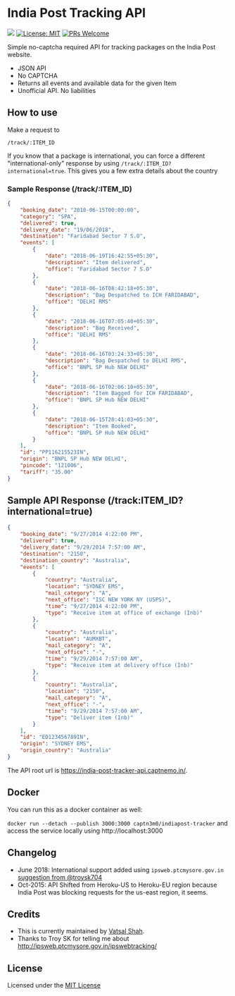 # India Post Tracking API

[![](https://images.microbadger.com/badges/version/captn3m0/indiapost-tracker:latest.svg)](https://microbadger.com/images/captn3m0/indiapost-tracker:latest) [![License: MIT](https://img.shields.io/badge/License-MIT-blue.svg)](http://www.wtfpl.net/) [![PRs Welcome](https://img.shields.io/badge/PRs-welcome-brightgreen.svg?style=flat-square)](http://makeapullrequest.com)

Simple no-captcha required API for tracking packages on the India Post website.

-   JSON API
-   No CAPTCHA
-   Returns all events and available data for the given Item
-   Unofficial API. No liabilities

## How to use

Make a request to

    /track/:ITEM_ID

If you know that a package is international, you can force a different "international-only" response
by using `/track/:ITEM_ID?international=true`. This gives you a few extra details about the country

### Sample Response (/track/:ITEM_ID)

```json
{
    "booking_date": "2018-06-15T00:00:00",
    "category": "SPA",
    "delivered": true,
    "delivery_date": "19/06/2018",
    "destination": "Faridabad Sector 7 S.O",
    "events": [
        {
            "date": "2018-06-19T16:42:55+05:30",
            "description": "Item delivered",
            "office": "Faridabad Sector 7 S.O"
        },
        {
            "date": "2018-06-16T08:42:18+05:30",
            "description": "Bag Despatched to ICH FARIDABAD",
            "office": "DELHI RMS"
        },
        {
            "date": "2018-06-16T07:05:40+05:30",
            "description": "Bag Received",
            "office": "DELHI RMS"
        },
        {
            "date": "2018-06-16T03:24:33+05:30",
            "description": "Bag Despatched to DELHI RMS",
            "office": "BNPL SP Hub NEW DELHI"
        },
        {
            "date": "2018-06-16T02:06:10+05:30",
            "description": "Item Bagged for ICH FARIDABAD",
            "office": "BNPL SP Hub NEW DELHI"
        },
        {
            "date": "2018-06-15T20:41:03+05:30",
            "description": "Item Booked",
            "office": "BNPL SP Hub NEW DELHI"
        }
    ],
    "id": "PP116215523IN",
    "origin": "BNPL SP Hub NEW DELHI",
    "pincode": "121006",
    "tariff": "35.00"
}
```

## Sample API Response (/track:ITEM_ID?international=true)

```json
{
    "booking_date": "9/27/2014 4:22:00 PM",
    "delivered": true,
    "delivery_date": "9/29/2014 7:57:00 AM",
    "destination": "2150",
    "destination_country": "Australia",
    "events": [
        {
            "country": "Australia",
            "location": "SYDNEY EMS",
            "mail_category": "A",
            "next_office": "ISC NEW YORK NY (USPS)",
            "time": "9/27/2014 4:22:00 PM",
            "type": "Receive item at office of exchange (Inb)"
        },
        {
            "country": "Australia",
            "location": "AUMXBT",
            "mail_category": "A",
            "next_office": "-",
            "time": "9/29/2014 7:57:00 AM",
            "type": "Receive item at delivery office (Inb)"
        },
        {
            "country": "Australia",
            "location": "2150",
            "mail_category": "A",
            "next_office": "-",
            "time": "9/29/2014 7:57:00 AM",
            "type": "Deliver item (Inb)"
        }
    ],
    "id": "ED123456789IN",
    "origin": "SYDNEY EMS",
    "origin_country": "Australia"
}
```

The API root url is <https://india-post-tracker-api.captnemo.in/>.

## Docker

You can run this as a docker container as well:

`docker run --detach --publish 3000:3000 captn3m0/indiapost-tracker` and access the service locally using http://localhost:3000

## Changelog

-   June 2018: International support added using `ipsweb.ptcmysore.gov.in` [suggestion from @troysk704](https://twitter.com/troysk704/status/1010165300069715968)
-   Oct-2015: API Shifted from Heroku-US to Heroku-EU region because India Post was blocking
    requests for the us-east region, it seems.

## Credits

-   This is currently maintained by [Vatsal Shah](@hornedbull).
-   Thanks to Troy SK for telling me about <http://ipsweb.ptcmysore.gov.in/ipswebtracking/>

## License

Licensed under the [MIT License](http://nemo.mit-license.org/)
